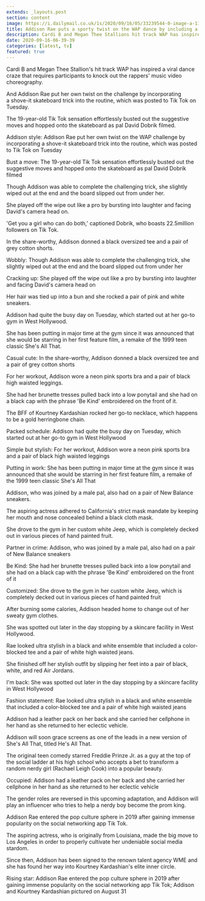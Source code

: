 ```yaml
---
extends: _layouts.post
section: content
image: https://i.dailymail.co.uk/1s/2020/09/16/05/33239544-0-image-a-113_1600231421657.jpg 
title: Addison Rae puts a sporty twist on the WAP dance by including a shove-it skateboard trick 
description: Cardi B and Megan Thee Stallions hit track WAP has inspired a viral dance craze that requires participants to knock out the rappers music video choreography. 
date: 2020-09-16-06-39-39 
categories: [latest, tv] 
featured: true 
--- 
```

Cardi B and Megan Thee Stallion's hit track WAP has inspired a viral dance craze that requires participants to knock out the rappers' music video choreography.

And Addison Rae put her own twist on the challenge by incorporating a shove-it skateboard trick into the routine, which was posted to Tik Tok on Tuesday. 

The 19-year-old Tik Tok sensation effortlessly busted out the suggestive moves and hopped onto the skateboard as pal David Dobrik filmed.  

Addison style: Addison Rae put her own twist on the WAP challenge by incorporating a shove-it skateboard trick into the routine, which was posted to Tik Tok on Tuesday

Bust a move: The 19-year-old Tik Tok sensation effortlessly busted out the suggestive moves and hopped onto the skateboard as pal David Dobrik filmed

Though Addison was able to complete the challenging trick, she slightly wiped out at the end and the board slipped out from under her.

She played off the wipe out like a pro by bursting into laughter and facing David's camera head on. 

'Get you a girl who can do both,' captioned Dobrik, who boasts 22.5million followers on Tik Tok.

In the share-worthy, Addison donned a black oversized tee and a pair of grey cotton shorts.

Wobbly: Though Addison was able to complete the challenging trick, she slightly wiped out at the end and the board slipped out from under her

Cracking up: She played off the wipe out like a pro by bursting into laughter and facing David's camera head on

Her hair was tied up into a bun and she rocked a pair of pink and white sneakers.

Addison had quite the busy day on Tuesday, which started out at her go-to gym in West Hollywood.

She has been putting in major time at the gym since it was announced that she would be starring in her first feature film, a remake of the 1999 teen classic She's All That.

Casual cute: In the share-worthy, Addison donned a black oversized tee and a pair of grey cotton shorts

For her workout, Addison wore a neon pink sports bra and a pair of black high waisted leggings.

She had her brunette tresses pulled back into a low ponytail and she had on a black cap with the phrase 'Be Kind' embroidered on the front of it.

The BFF of Kourtney Kardashian rocked her go-to necklace, which happens to be a gold herringbone chain.

Packed schedule: Addison had quite the busy day on Tuesday, which started out at her go-to gym in West Hollywood

Simple but stylish: For her workout, Addison wore a neon pink sports bra and a pair of black high waisted leggings 

Putting in work: She has been putting in major time at the gym since it was announced that she would be starring in her first feature film, a remake of the 1999 teen classic She's All That

Addison, who was joined by a male pal, also had on a pair of New Balance sneakers.

The aspiring actress adhered to California's strict mask mandate by keeping her mouth and nose concealed behind a black cloth mask. 

She drove to the gym in her custom white Jeep, which is completely decked out in various pieces of hand painted fruit. 

Partner in crime: Addison, who was joined by a male pal, also had on a pair of New Balance sneakers

Be Kind: She had her brunette tresses pulled back into a low ponytail and she had on a black cap with the phrase 'Be Kind' embroidered on the front of it 

Customized: She drove to the gym in her custom white Jeep, which is completely decked out in various pieces of hand painted fruit

After burning some calories, Addison headed home to change out of her sweaty gym clothes.

She was spotted out later in the day stopping by a skincare facility in West Hollywood.

Rae looked ultra stylish in a black and white ensemble that included a color-blocked tee and a pair of white high waisted jeans.

She finished off her stylish outfit by slipping her feet into a pair of black, white, and red Air Jordans.

I'm back: She was spotted out later in the day stopping by a skincare facility in West Hollywood

Fashion statement: Rae looked ultra stylish in a black and white ensemble that included a color-blocked tee and a pair of white high waisted jeans 

Addison had a leather pack on her back and she carried her cellphone in her hand as she returned to her eclectic vehicle.

Addison will soon grace screens as one of the leads in a new version of She's All That, titled He's All That.

The original teen comedy starred Freddie Prinze Jr. as a guy at the top of the social ladder at his high school who accepts a bet to transform a random nerdy girl (Rachael Leigh Cook) into a popular beauty. 

Occupied: Addison had a leather pack on her back and she carried her cellphone in her hand as she returned to her eclectic vehicle

The gender roles are reversed in this upcoming adaptation, and Addison will play an influencer who tries to help a nerdy boy become the prom king.

Addison Rae entered the pop culture sphere in 2019 after gaining immense popularity on the social networking app Tik Tok.

The aspiring actress, who is originally from Louisiana, made the big move to Los Angeles in order to properly cultivate her undeniable social media stardom.

Since then, Addison has been signed to the renown talent agency WME and she has found her way into Kourtney Kardashian's elite inner circle.

Rising star: Addison Rae entered the pop culture sphere in 2019 after gaining immense popularity on the social networking app Tik Tok; Addison and Kourtney Kardashian pictured on August 31

